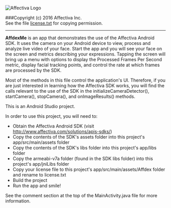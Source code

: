 ![Affectiva Logo](http://developer.affectiva.com/images/logo.png)

###Copyright (c) 2016 Affectiva Inc. <br> See the file [license.txt](license.txt) for copying permission.

*****************************

**AffdexMe** is an app that demonstrates the use of the Affectiva Android SDK.  It uses the camera on your Android device to view, process and analyze live video of your face. Start the app and you will see your face on the screen and metrics describing your expressions. Tapping the screen will bring up a menu with options to display the Processed Frames Per Second metric, display facial tracking points, and control the rate at which frames are processed by the SDK.

Most of the methods in this file control the application's UI. Therefore, if you are just interested in learning how the Affectiva SDK works, you will find the calls relevant to the use of the SDK in the initializeCameraDetector(), startCamera(), stopCamera(), and onImageResults() methods.

This is an Android Studio project.

In order to use this project, you will need to:
- Obtain the Affectiva Android SDK (visit http://www.affectiva.com/solutions/apis-sdks/)
- Copy the contents of the SDK's assets folder into this project's app/src/main/assets folder
- Copy the contents of the SDK's libs folder into this project's app/libs folder
- Copy the armeabi-v7a folder (found in the SDK libs folder) into this project's app/jniLibs folder
- Copy your license file to this project's app/src/main/assets/Affdex folder and rename to license.txt
- Build the project
- Run the app and smile!

See the comment section at the top of the MainActivity.java file for more information.
